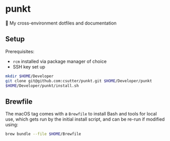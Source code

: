 # punkt
📍 My cross-environment dotfiles and documentation

## Setup

Prerequisites:
- `rcm` installed via package manager of choice
- SSH key set up

```bash
mkdir $HOME/Developer
git clone git@github.com:csutter/punkt.git $HOME/Developer/punkt
$HOME/Developer/punkt/install.sh
```

## Brewfile

The macOS tag comes with a `Brewfile` to install Bash and tools for local use, which gets run by
the initial install script, and can be re-run if modified using:

```bash
brew bundle --file $HOME/Brewfile
```
